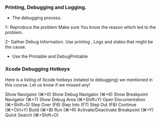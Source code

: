 
### Printing, Debugging and Logging.

- The debugging process.


1- Reproduce the problem Make sure You know the reason which led to the problem.

2- Gather Debug Information. Use printing , Logs and states that might be  the cause.



- Use the Printable and DebugPrintable



### Xcode Debugging Hotkeys


Here is a listing of Xcode hotkeys (related to debugging) we mentioned in this course. Let us know if we missed any!

Show Navigator (⌘+0)
Show Debug Navigator (⌘+6)
Show Breakpoint Navigator (⌘+7)
Show Debug Area (⌘+Shift+Y)
Open Documentation (⌘+Shift+0)
Step Over (F6)
Step Into (F7)
Step Out (F8)
Continue (⌘+Ctrl+Y)
Build (⌘+B)
Run (⌘+R)
Activate/Deactivate Breakpoint (⌘+Y)
Quick Search (⌘+Shift+O)
